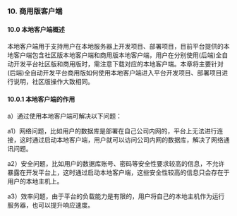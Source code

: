 ### 10. 商用版客户端

#### 10.0 本地客户端概述

本地客户端用于支持用户在本地服务器上开发项目、部署项目，目前平台提供的本地客户端包含社区版本地客户端和商用版本地客户端，用户在分别使用(后端)全自动开发平台社区版和商用版时，需注意下载对应的本地客户端。本章将主要针对 (后端)全自动开发平台商用版如何使用本地客户端进入平台开发项目、部署项目进行说明，社区版操作大致相同。

#### 10.0.1 本地客户端的作用

a）通过使用本地客户端可解决以下问题：

a1）网络问题，比如用户的数据库是部署在自己公司内网的，平台上无法进行连接，这时通过启动本地客户端，用户就可以访问公司内网的数据库，解决了网络通讯问题。

a2）安全问题，比如用户的数据库账号、密码等安全性要求较高的信息，不允许暴露在开发平台上，这时通过启动本地客户端，这些安全性较高的信息只会存在于用户的本地主机上。

a3）效率问题，由于平台的负载能力是有限的，用户将自己的本地主机作为运行服务器，也可以提升响应速度。
